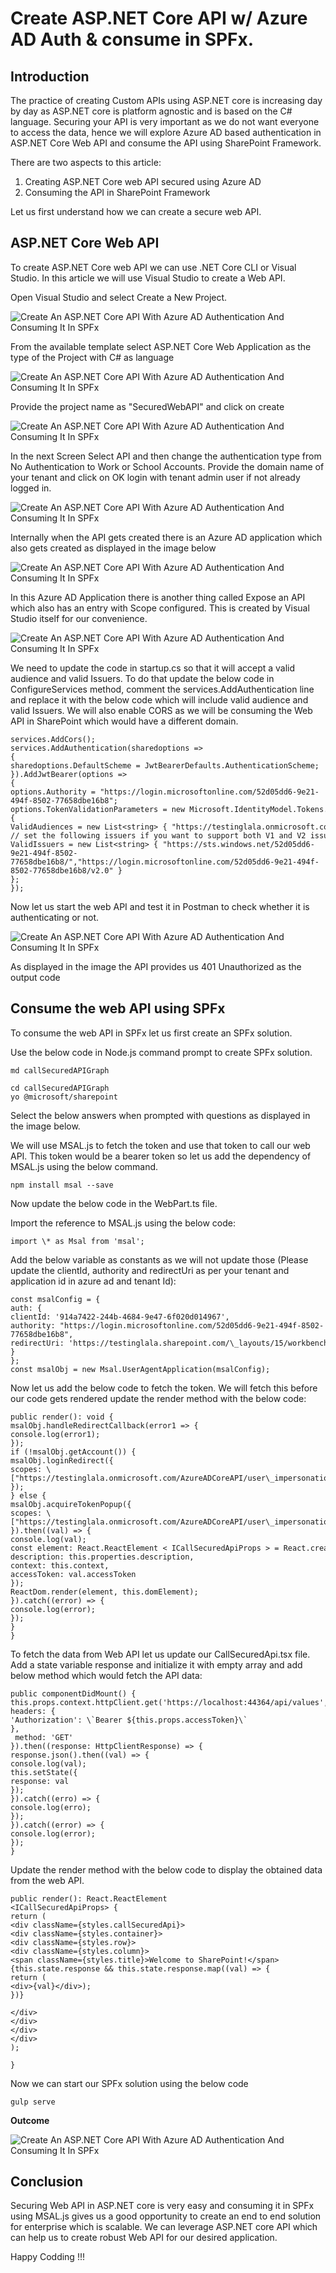 # Create ASP.NET Core API w/ Azure AD Auth & consume in SPFx.


Introduction
------------

The practice of creating Custom APIs using ASP.NET core is increasing day by day as ASP.NET core is platform agnostic and is based on the C# language. Securing your API is very important as we do not want everyone to access the data, hence we will explore Azure AD based authentication in ASP.NET Core Web API and consume the API using SharePoint Framework.

There are two aspects to this article:

1.  Creating ASP.NET Core web API secured using Azure AD
2.  Consuming the API in SharePoint Framework

Let us first understand how we can create a secure web API.

ASP.NET Core Web API 
---------------------

To create ASP.NET Core web API we can use .NET Core CLI or Visual Studio. In this article we will use Visual Studio to create a Web API.  
  
Open Visual Studio and select Create a New Project.

![Create An ASP.NET Core API With Azure AD Authentication And Consuming It In SPFx](https://f4n3x6c5.stackpathcdn.com/article/create-an-asp-net-core-api-with-azure-ad-authentication-and-consuming-it-in-spfx/Images/1_CreateProject.png)

From the available template select ASP.NET Core Web Application as the type of the Project with C# as language

![Create An ASP.NET Core API With Azure AD Authentication And Consuming It In SPFx](https://f4n3x6c5.stackpathcdn.com/article/create-an-asp-net-core-api-with-azure-ad-authentication-and-consuming-it-in-spfx/Images/2_SelectProjectType.png)

Provide the project name as "SecuredWebAPI" and click on create

![Create An ASP.NET Core API With Azure AD Authentication And Consuming It In SPFx](https://f4n3x6c5.stackpathcdn.com/article/create-an-asp-net-core-api-with-azure-ad-authentication-and-consuming-it-in-spfx/Images/3_ProjectName.png)

In the next Screen Select API and then change the authentication type from No Authentication to Work or School Accounts. Provide the domain name of your tenant and click on OK login with tenant admin user if not already logged in.

![Create An ASP.NET Core API With Azure AD Authentication And Consuming It In SPFx](https://f4n3x6c5.stackpathcdn.com/article/create-an-asp-net-core-api-with-azure-ad-authentication-and-consuming-it-in-spfx/Images/4_AuthType.png)

Internally when the API gets created there is an Azure AD application which also gets created as displayed in the image below

![Create An ASP.NET Core API With Azure AD Authentication And Consuming It In SPFx](https://f4n3x6c5.stackpathcdn.com/article/create-an-asp-net-core-api-with-azure-ad-authentication-and-consuming-it-in-spfx/Images/5_AzureAD.png)

  
In this Azure AD Application there is another thing called Expose an API which also has an entry with Scope configured. This is created by Visual Studio itself for our convenience. 

![Create An ASP.NET Core API With Azure AD Authentication And Consuming It In SPFx](https://f4n3x6c5.stackpathcdn.com/article/create-an-asp-net-core-api-with-azure-ad-authentication-and-consuming-it-in-spfx/Images/6_AzureADScopes.png)

We need to update the code in startup.cs so that it will accept a valid audience and valid Issuers. To do that update the below code in ConfigureServices method, comment the services.AddAuthentication line and replace it with the below code which will include valid audience and valid Issuers. We will also enable CORS as we will be consuming the Web API in SharePoint which would have a different domain.
```
services.AddCors();  
services.AddAuthentication(sharedoptions =>  
{  
sharedoptions.DefaultScheme = JwtBearerDefaults.AuthenticationScheme;
}).AddJwtBearer(options =>  
{  
options.Authority = "https://login.microsoftonline.com/52d05dd6-9e21-494f-8502-77658dbe16b8";  
options.TokenValidationParameters = new Microsoft.IdentityModel.Tokens.TokenValidationParameters  
{  
ValidAudiences = new List<string> { "https://testinglala.onmicrosoft.com/SecuredWebAPI" },  
// set the following issuers if you want to support both V1 and V2 issuers  
ValidIssuers = new List<string> { "https://sts.windows.net/52d05dd6-9e21-494f-8502-77658dbe16b8/","https://login.microsoftonline.com/52d05dd6-9e21-494f-8502-77658dbe16b8/v2.0" }  
};  
});  
```

Now let us start the web API and test it in Postman to check whether it is authenticating or not.

![Create An ASP.NET Core API With Azure AD Authentication And Consuming It In SPFx](https://f4n3x6c5.stackpathcdn.com/article/create-an-asp-net-core-api-with-azure-ad-authentication-and-consuming-it-in-spfx/Images/7_GraphCAll.png)

  
  
As displayed in the image the API provides us 401 Unauthorized as the output code

Consume the web API using SPFx
------------------------------

  
To consume the web API in SPFx let us first create an SPFx solution.

Use the below code in Node.js command prompt to create SPFx solution.
```
md callSecuredAPIGraph  

cd callSecuredAPIGraph  
yo @microsoft/sharepoint   
```
Select the below answers when prompted with questions as displayed in the image below.

We will use MSAL.js to fetch the token and use that token to call our web API. This token would be a bearer token so let us add the dependency of MSAL.js using the below command.
```
npm install msal --save  
```
Now update the below code in the WebPart.ts file.

Import the reference to MSAL.js using the below code:
```
import \* as Msal from 'msal';  
```
Add the below variable as constants as we will not update those (Please update the clientId, authority and redirectUri as per your tenant and application id in azure ad and tenant Id):
```
const msalConfig = {  
auth: {  
clientId: '914a7422-244b-4684-9e47-6f020d014967',  
authority: "https://login.microsoftonline.com/52d05dd6-9e21-494f-8502-77658dbe16b8",  
redirectUri: 'https://testinglala.sharepoint.com/\_layouts/15/workbench.aspx'  
}  
};  
const msalObj = new Msal.UserAgentApplication(msalConfig);   
```
Now let us add the below code to fetch the token. We will fetch this before our code gets rendered update the render method with the below code:

```
public render(): void {  
msalObj.handleRedirectCallback(error1 => {  
console.log(error1);  
});  
if (!msalObj.getAccount()) {  
msalObj.loginRedirect({  
scopes: \["https://testinglala.onmicrosoft.com/AzureADCoreAPI/user\_impersonation"\]  
});  
} else {  
msalObj.acquireTokenPopup({  
scopes: \["https://testinglala.onmicrosoft.com/AzureADCoreAPI/user\_impersonation"\]  
}).then((val) => {  
console.log(val);  
const element: React.ReactElement < ICallSecuredApiProps > = React.createElement(CallSecuredApi, {  
description: this.properties.description,  
context: this.context,  
accessToken: val.accessToken  
});  
ReactDom.render(element, this.domElement);  
}).catch((error) => {  
console.log(error);  
});  
}  
}   
```

To fetch the data from Web API let us update our CallSecuredApi.tsx file. Add a state variable response and initialize it with empty array and add below method which would fetch the API data:
```
public componentDidMount() {  
this.props.context.httpClient.get('https://localhost:44364/api/values', HttpClient.configurations.v1, {  
headers: {  
'Authorization': \`Bearer ${this.props.accessToken}\`  
},  
 method: 'GET'  
}).then((response: HttpClientResponse) => {  
response.json().then((val) => {  
console.log(val);  
this.setState({  
response: val  
});  
}).catch((erro) => {  
console.log(erro);  
});  
}).catch((error) => {  
console.log(error);  
});  
}   
```
Update the render method with the below code to display the obtained data from the web API.
```
public render(): React.ReactElement  
<ICallSecuredApiProps> {    
return (
<div className={styles.callSecuredApi}>  
<div className={styles.container}>  
<div className={styles.row}>  
<div className={styles.column}>  
<span className={styles.title}>Welcome to SharePoint!</span>    
{this.state.response && this.state.response.map((val) => {    
return (  
<div>{val}</div>);    
})}    

</div>  
</div>  
</div>  
</div>    
);    

}     
```
Now we can start our SPFx solution using the below code
```
gulp serve  
```
**Outcome**

![Create An ASP.NET Core API With Azure AD Authentication And Consuming It In SPFx](https://f4n3x6c5.stackpathcdn.com/article/create-an-asp-net-core-api-with-azure-ad-authentication-and-consuming-it-in-spfx/Images/Outcome.gif)

Conclusion
----------

Securing Web API in ASP.NET core is very easy and consuming it in SPFx using MSAL.js gives us a good opportunity to create an end to end solution for enterprise which is scalable. We can leverage ASP.NET core API which can help us to create robust Web API for our desired application.

Happy Codding !!! 
